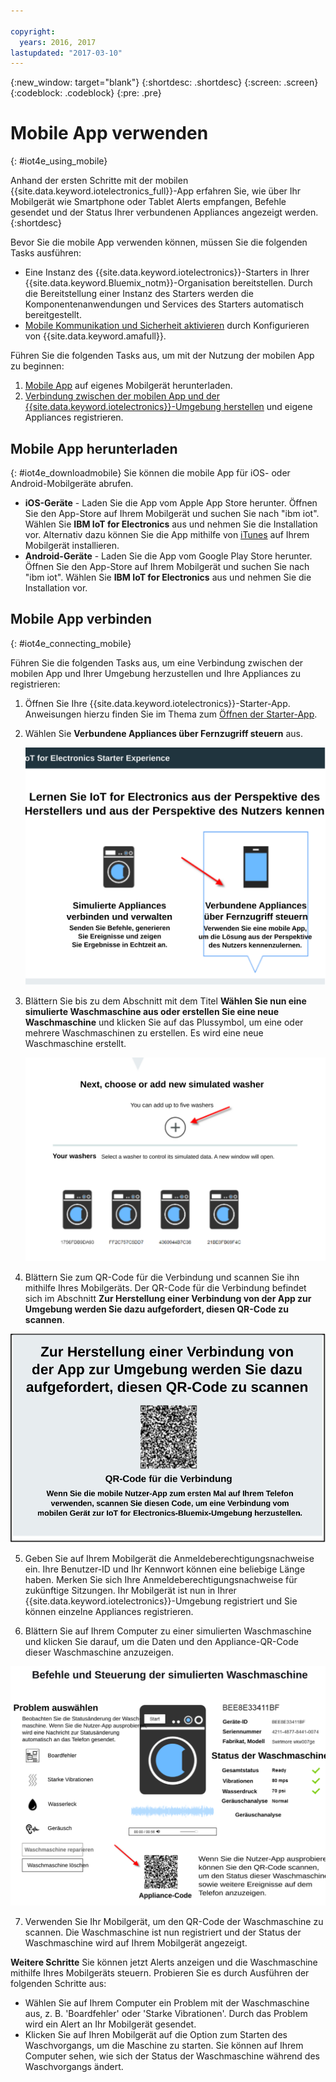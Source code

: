 ```yaml
---

copyright:
  years: 2016, 2017
lastupdated: "2017-03-10"
---
```


<!-- Common attributes used in the template are defined as follows: -->
{:new_window: target="blank"}
{:shortdesc: .shortdesc}
{:screen: .screen}
{:codeblock: .codeblock}
{:pre: .pre}

# Mobile App verwenden
{: #iot4e_using_mobile}

Anhand der ersten Schritte mit der mobilen {{site.data.keyword.iotelectronics_full}}-App erfahren Sie, wie über Ihr Mobilgerät wie Smartphone oder Tablet Alerts empfangen, Befehle gesendet und der Status Ihrer verbundenen Appliances angezeigt werden.
{:shortdesc}

Bevor Sie die mobile App verwenden können, müssen Sie die folgenden Tasks ausführen:
  - Eine Instanz des {{site.data.keyword.iotelectronics}}-Starters in Ihrer {{site.data.keyword.Bluemix_notm}}-Organisation bereitstellen. Durch die Bereitstellung einer Instanz des Starters werden die Komponentenanwendungen und Services des Starters automatisch bereitgestellt.
  - [Mobile Kommunikation und Sicherheit aktivieren](iotelectronics_config_mca.html) durch Konfigurieren von {{site.data.keyword.amafull}}.

Führen Sie die folgenden Tasks aus, um mit der Nutzung der mobilen App zu beginnen:
1. [Mobile App](#iot4e_downloadmobile) auf eigenes Mobilgerät herunterladen.
2. [Verbindung zwischen der mobilen App und der {{site.data.keyword.iotelectronics}}-Umgebung herstellen](#iot4e_connecting_mobile) und eigene Appliances registrieren.


## Mobile App herunterladen
{: #iot4e_downloadmobile}
Sie können die mobile App für iOS- oder Android-Mobilgeräte abrufen.
- **iOS-Geräte** - Laden Sie die App vom Apple App Store herunter.  Öffnen Sie den App-Store auf Ihrem Mobilgerät und suchen Sie nach "ibm iot". Wählen Sie **IBM IoT for Electronics** aus und nehmen Sie die Installation vor.  Alternativ dazu können Sie die App mithilfe von [iTunes](https://itunes.apple.com/de/app/ibm-iot-for-electronics/id1103404928?ls=1&mt=8) auf Ihrem Mobilgerät installieren.
- **Android-Geräte** - Laden Sie die App vom Google Play Store herunter. Öffnen Sie den App-Store auf Ihrem Mobilgerät und suchen Sie nach "ibm iot". Wählen Sie **IBM IoT for Electronics** aus und nehmen Sie die Installation vor.

## Mobile App verbinden
{: #iot4e_connecting_mobile}

Führen Sie die folgenden Tasks aus, um eine Verbindung zwischen der mobilen App und Ihrer Umgebung herzustellen und Ihre Appliances zu registrieren:

1. Öffnen Sie Ihre {{site.data.keyword.iotelectronics}}-Starter-App. Anweisungen hierzu finden Sie im Thema zum [Öffnen der Starter-App](iot4ecreatingappliances.html#iot4e_openAppMain).

2. Wählen Sie **Verbundene Appliances über Fernzugriff steuern** aus.

    ![{{site.data.keyword.iotelectronics}} Starter Experience](images/IoT4E_remotely_option.svg "{{site.data.keyword.iotelectronics}} Starter Experience")

3. Blättern Sie bis zu dem Abschnitt mit dem Titel **Wählen Sie nun eine simulierte Waschmaschine aus oder erstellen Sie eine neue Waschmaschine** und klicken Sie auf das Plussymbol, um eine oder mehrere Waschmaschinen zu erstellen. Es wird eine neue Waschmaschine erstellt.

    ![Waschmaschine hinzufügen](images/IoT4E_add_washer.svg "Waschmaschine hinzufügen")

4.	Blättern Sie zum QR-Code für die Verbindung und scannen Sie ihn mithilfe Ihres Mobilgeräts. Der QR-Code für die Verbindung befindet sich im Abschnitt **Zur Herstellung einer Verbindung von der App zur Umgebung werden Sie dazu aufgefordert, diesen QR-Code zu scannen**.

  ![QR-Code für die Verbindung.](images/iot4e_mobile_connect_QR.svg "{{site.data.keyword.iotelectronics}} - QR-Code für die Verbindung")

5. Geben Sie auf Ihrem Mobilgerät die Anmeldeberechtigungsnachweise ein. Ihre Benutzer-ID und Ihr Kennwort können eine beliebige Länge haben. Merken Sie sich Ihre Anmeldeberechtigungsnachweise für zukünftige Sitzungen. Ihr Mobilgerät ist nun in Ihrer {{site.data.keyword.iotelectronics}}-Umgebung registriert und Sie können einzelne Appliances registrieren.

6. Blättern Sie auf Ihrem Computer zu einer simulierten Waschmaschine und klicken Sie darauf, um die Daten und den Appliance-QR-Code dieser Waschmaschine anzuzeigen.

  ![Wählen Sie eine Waschmaschine aus.](images/IoT4E_mobile_washer_QR.svg "Waschmaschine auswählen.")

7.	Verwenden Sie Ihr Mobilgerät, um den QR-Code der Waschmaschine zu scannen. Die Waschmaschine ist nun registriert und der Status der Waschmaschine wird auf Ihrem Mobilgerät angezeigt.

**Weitere Schritte**
Sie können jetzt Alerts anzeigen und die Waschmaschine mithilfe Ihres Mobilgeräts steuern. Probieren Sie es durch Ausführen der folgenden Schritte aus:
  - Wählen Sie auf Ihrem Computer ein Problem mit der Waschmaschine aus, z. B. 'Boardfehler' oder 'Starke Vibrationen'. Durch das Problem wird ein Alert an Ihr Mobilgerät gesendet.
  - Klicken Sie auf Ihren Mobilgerät auf die Option zum Starten des Waschvorgangs, um die Maschine zu starten. Sie können auf Ihrem Computer sehen, wie sich der Status der Waschmaschine während des Waschvorgangs ändert.
